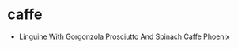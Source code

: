 # caffe

 * [Linguine With Gorgonzola Prosciutto And Spinach Caffe Phoenix](../index/l/linguine-with-gorgonzola-prosciutto-and-spinach-caffe-phoenix-13031.json)
